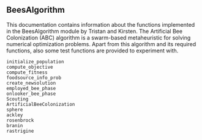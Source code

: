 ## BeesAlgorithm

This documentation contains information about the functions implemented in the BeesAlgorithm module by Tristan and Kirsten.
The Artificial Bee Colonization (ABC) algorithm is a swarm-based metaheuristic for solving numerical optimization problems.
Apart from this algorithm and its required functions, also some test functions are provided to experiment with.


```@docs
initialize_population
compute_objective
compute_fitness
foodsource_info_prob
create_newsolution
employed_bee_phase
onlooker_bee_phase
Scouting
ArtificialBeeColonization
sphere
ackley
rosenbrock
branin
rastrigine
```
